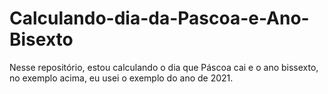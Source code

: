 # Calculando-dia-da-Pascoa-e-Ano-Bisexto
Nesse repositório, estou calculando o dia que Páscoa cai e o ano bissexto, no exemplo acima, eu usei o exemplo do ano de 2021.

